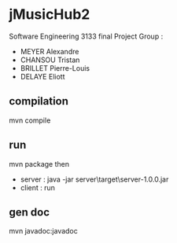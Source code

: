 # jMusicHub2
 Software Engineering 3133 final Project
Group :
* MEYER Alexandre
* CHANSOU Tristan
* BRILLET Pierre-Louis
* DELAYE Eliott

## compilation
mvn compile

## run
mvn package then
* server : java -jar server\target\server-1.0.0.jar
* client : run

## gen doc
mvn javadoc:javadoc